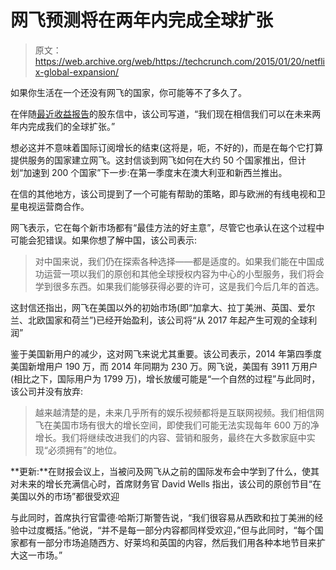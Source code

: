 # 网飞预测将在两年内完成全球扩张 

> 原文：<https://web.archive.org/web/https://techcrunch.com/2015/01/20/netflix-global-expansion/>

如果你生活在一个还没有网飞的国家，你可能等不了多久了。

在伴随[最近收益报告](https://web.archive.org/web/20230201122151/https://techcrunch.com/2015/01/20/netflix-beats-the-street-in-the-fourth-quarter-by-adding-4-3-million-new-streaming-subscribers-worldwide/)的股东信中，该公司写道，“我们现在相信我们可以在未来两年内完成我们的全球扩张。”

想必这并不意味着国际订阅增长的结束(这将是，呃，不好的)，而是在每个它打算提供服务的国家建立网飞。这封信谈到网飞如何在大约 50 个国家推出，但计划“加速到 200 个国家”下一步:在第一季度末在澳大利亚和新西兰推出。

在信的其他地方，该公司提到了一个可能有帮助的策略，即与欧洲的有线电视和卫星电视运营商合作。

网飞表示，它在每个新市场都有“最佳方法的好主意”，尽管它也承认在这个过程中可能会犯错误。如果你想了解中国，该公司表示:

> 对中国来说，我们仍在探索各种选择——都是适度的。如果我们能在中国成功运营一项以我们的原创和其他全球授权内容为中心的小型服务，我们将会学到很多东西。如果我们能够获得必要的许可，这是我们今后几年的首选。

这封信还指出，网飞在美国以外的初始市场(即“加拿大、拉丁美洲、英国、爱尔兰、北欧国家和荷兰”)已经开始盈利，该公司将“从 2017 年起产生可观的全球利润”

鉴于美国新用户的减少，这对网飞来说尤其重要。该公司表示，2014 年第四季度美国新增用户 190 万，而 2014 年同期为 230 万。网飞说，美国有 3911 万用户(相比之下，国际用户为 1799 万)，增长放缓可能是“一个自然的过程”与此同时，该公司并没有放弃:

> 越来越清楚的是，未来几乎所有的娱乐视频都将是互联网视频。我们相信网飞在美国市场有很大的增长空间，即使我们可能无法实现每年 600 万的净增长。我们将继续改进我们的内容、营销和服务，最终在大多数家庭中实现“必须拥有”的地位。

**更新:**在财报会议上，当被问及网飞从之前的国际发布会中学到了什么，使其对未来的增长充满信心时，首席财务官 David Wells 指出，该公司的原创节目“在美国以外的市场”都很受欢迎

与此同时，首席执行官雷德·哈斯汀斯警告说，“我们很容易从西欧和拉丁美洲的经验中过度概括。”他说，“并不是每一部分内容都同样受欢迎，”但与此同时，“每个国家都有一部分市场追随西方、好莱坞和英国的内容，然后我们用各种本地节目来扩大这一市场。”
